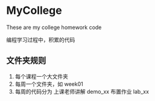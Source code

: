# MyCollege
These are my college homework code

编程学习过程中，积累的代码

## 文件夹规则

1. 每个课程一个大文件夹
2. 每周一个文件夹，如 week01
3. 每周的代码分为
   上课老师讲解  demo_xx
   布置作业      lab_xx